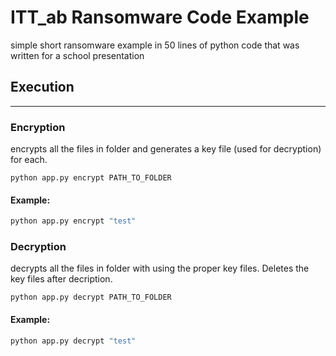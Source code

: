 # ITT_ab Ransomware Code Example

simple short ransomware example in 50 lines of python code that was written for a school presentation

## Execution
---
### Encryption
encrypts all the files in folder and generates a key file (used for decryption) for each.
```
python app.py encrypt PATH_TO_FOLDER
```
#### Example:
```sh
python app.py encrypt "test"
```

### Decryption
decrypts all the files in folder with using the proper key files. Deletes the key files after decription.
```
python app.py decrypt PATH_TO_FOLDER
```
#### Example:
```sh
python app.py decrypt "test"
```
